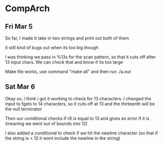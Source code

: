 # CompArch

## Fri Mar 5
So far, I made it take in two strings and print out both of them

it still kind of bugs out when its too big though

I was thinking we pass in %13s for the scan pattern, 
so that it cuts off after 13 input chars. We can check that
and know if its too large

Make file works, use command "make all" and then run ./a.out 

## Sat Mar 6
Okay so, i think i got it working to check for 13 characters. 
I changed the input to fgets to 14 characters, so it cuts off 
at 13 and the thirteenth will be the null terminator

Then our conditional checks if r9 is equal to 13 and gives an error if it is 
(meaning we went out of bounds into 12)

I also added a conditional to check if we hit the newline character (so that if the 
string is < 12 it wont include the newline in the string)
